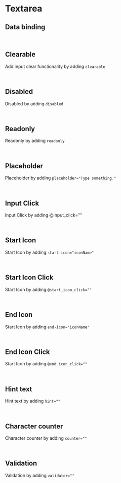 # Textarea

## Data binding

<hhl-live-editor title="" htmlCode='
      <template>
      <H_row>
            <H_textarea v-model="txt" label="Text input"></H_textarea>
            <H_inputText v-model="txt" label="Text input"></H_inputText>
      </H_row>
      </template>
      <script>
            const txt = ref("Data binding");
            return {txt}
      </script>
'>
</hhl-live-editor>

<br>

## Clearable

Add input clear functionality by adding `clearable`

<hhl-live-editor title="" htmlCode='
      <template>
      <H_row>
            <H_textarea clearable v-model="txt" label="Text input"></H_textarea>
      </H_row>
      </template>
      <script>
      const txt = ref("clearable");
      return {txt}
      </script>
'>
</hhl-live-editor>

<br>

## Disabled

Disabled by adding `disabled`

<hhl-live-editor title="" htmlCode='
      <template>
      <H_row>
            <H_textarea disabled v-model="txt" label="Text input"></H_textarea>
      </H_row>
      </template>
      <script>
            const txt = ref("disabled");
            return {txt}
      </script>
'>
</hhl-live-editor>

<br>

## Readonly

Readonly by adding `readonly`

<hhl-live-editor title="" htmlCode='
      <template>
      <H_row>
            <H_textarea readonly v-model="txt" label="Text input"></H_textarea>
      </H_row>
      </template>
      <script>
            const txt = ref("disabled");
            return {txt}
      </script>
'>
</hhl-live-editor>

<br>

## Placeholder

Placeholder by adding `placeholder="Type something."`

<hhl-live-editor title="" htmlCode='
      <template>
      <H_row>
            <H_textarea placeholder="Type something." v-model="txt" label="Text input"></H_textarea>
      </H_row>
      </template>
      <script>
            const txt = ref("");
            return {txt}
      </script>
'>
</hhl-live-editor>

<br>

## Input Click

Input Click by adding @input_click=""

<hhl-live-editor title="" htmlCode='
      <template>
      <H_row>
            <H_textarea @input_click="click(txt)" v-model="txt" label="Text input"></H_textarea>
      </H_row>
      </template>
      <script>
            const txt = ref("Input Click");
            function click(e) {
                  alert(e);
            }
            return {txt, click}
      </script>
'>
</hhl-live-editor>

<br>

## Start Icon

Start Icon by adding `start-icon="iconName"`

<hhl-live-editor title="" htmlCode='
      <template>
      <H_row>
            <H_textarea start-icon="mail"  v-model="txt" label="Text input"></H_textarea>
      </H_row>
      </template>
      <script>
            const txt = ref("Start icon");
            return {txt}
      </script>
'>
</hhl-live-editor>

<br>

## Start Icon Click

Start Icon by adding `@start_icon_click=""`

<hhl-live-editor title="" htmlCode='
      <template>
      <H_row>
            <H_textarea @start_icon_click="click(txt)" start-icon="mail"  v-model="txt" label="Text input"></H_textarea>
      </H_row>
      </template>
      <script>
            const txt = ref("Start icon click");
            function click(e) {
                  alert(e);
            }
            return {txt, click}
      </script>
'>
</hhl-live-editor>

<br>

## End Icon

Start Icon by adding `end-icon="iconName"`

<hhl-live-editor title="" htmlCode='
      <template>
      <H_row>
            <H_textarea end-icon="mail"  v-model="txt" label="Text input"></H_textarea>
      </H_row>
      </template>
      <script>
            const txt = ref("End icon");
            return {txt}
      </script>
'>
</hhl-live-editor>

<br>

## End Icon Click

Start Icon by adding `@end_icon_click=""`

<hhl-live-editor title="" htmlCode='
      <template>
      <H_row>
            <H_textarea @end_icon_click="click(txt)" end-icon="mail"  v-model="txt" label="Text input"></H_textarea>
      </H_row>
      </template>
      <script>
            const txt = ref("End icon click");
            function click(e) {
                  alert(e);
            }
            return {txt, click}
      </script>
'>
</hhl-live-editor>

<br>

## Hint text

Hint text by adding `hint=""`

<hhl-live-editor title="" htmlCode='
      <template>
      <H_row>
            <H_textarea hint="Please type something."  v-model="txt" label="Text input"></H_textarea>
      </H_row>
      </template>
      <script>
            const txt = ref("Hint");
            return {txt}
      </script>
'>
</hhl-live-editor>

<br>

## Character counter

Character counter by adding `counter=""`

<hhl-live-editor title="" htmlCode='
      <template>
      <H_row>
            <H_textarea counter="10" v-model="txt" label="Text input"></H_textarea>
      </H_row>
      </template>
      <script>
      const txt = ref("Counter.");
      return {txt}
      </script>
'>
</hhl-live-editor>

<br>

## Validation

Validation by adding `validator=""`

<hhl-live-editor title="" htmlCode='
      <template>
      <H_col>
            <H_textarea v-model="txt" label="required" :validator="[v.required]"></H_textarea>
            <H_textarea v-model="txt" label="email" :validator="[v.email]"></H_textarea>
            <H_textarea v-model="txt" label="strMin(5)" :validator="[v.strMin(5)]"></H_textarea>
            <H_textarea v-model="txt" label="strMax(8)" :validator="[v.strMax(8)]"></H_textarea>
      </H_col>
      </template>
      <script>
            // import { validator } from "components/utils/validator";
            const {validator} = fakeImport;
            const txt = ref("");
            const v = validator;
            function click(e) {
                  alert(e);
            }
            return {txt, click, v}
      </script>
'>
</hhl-live-editor>

<br>
